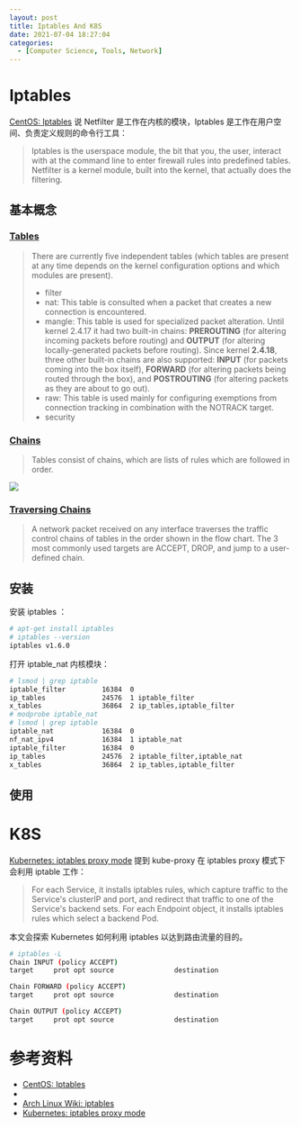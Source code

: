 ```yaml
---
layout: post
title: Iptables And K8S
date: 2021-07-04 18:27:04
categories:
  - [Computer Science, Tools, Network]
---
```


# Iptables

[CentOS: Iptables](https://wiki.centos.org/HowTos/Network/IPTables) 说 Netfilter 是工作在内核的模块，Iptables 是工作在用户空间、负责定义规则的命令行工具：

> Iptables is the userspace module, the bit that you, the user, interact with at the command line to enter firewall rules into predefined tables. Netfilter is a kernel module, built into the kernel, that actually does the filtering.

## 基本概念

### [Tables](https://ipset.netfilter.org/iptables.man.html)

> There are currently five independent tables (which tables are present at any time depends on the kernel configuration options and which modules are present).
>
> + filter
> + nat: This table is consulted when a packet that creates a new connection is encountered.
> + mangle: This table is used for specialized packet alteration. Until kernel 2.4.17 it had two built-in chains: **PREROUTING** (for altering incoming packets before routing) and **OUTPUT** (for altering locally-generated packets before routing). Since kernel **2.4.18**, three other built-in chains are also supported: **INPUT** (for packets coming into the box itself), **FORWARD** (for altering packets being routed through the box), and **POSTROUTING** (for altering packets as they are about to go out).
> + raw: This table is used mainly for configuring exemptions from connection tracking in combination with the NOTRACK target.
> + security

### [Chains](https://wiki.archlinux.org/title/Iptables#Chains)

> Tables consist of chains, which are lists of rules which are followed in order.

![](http://junbin-hexo-img.oss-cn-beijing.aliyuncs.com/iptables-and-k8s/tables_traverse.jpg)

### [Traversing Chains](https://wiki.archlinux.org/title/Iptables#Traversing_Chains)

> A network packet received on any interface traverses the traffic control chains of tables in the order shown in the flow chart. The 3 most commonly used targets are ACCEPT, DROP, and jump to a user-defined chain.

## 安装

安装 iptables ：

```bash
# apt-get install iptables
# iptables --version
iptables v1.6.0
```

打开 iptable\_nat 内核模块：

```bash
# lsmod | grep iptable
iptable_filter         16384  0
ip_tables              24576  1 iptable_filter
x_tables               36864  2 ip_tables,iptable_filter
# modprobe iptable_nat
# lsmod | grep iptable
iptable_nat            16384  0
nf_nat_ipv4            16384  1 iptable_nat
iptable_filter         16384  0
ip_tables              24576  2 iptable_filter,iptable_nat
x_tables               36864  2 ip_tables,iptable_filter
```

## 使用

# K8S

[Kubernetes: iptables proxy mode](https://kubernetes.io/docs/concepts/services-networking/service/#proxy-mode-iptables) 提到 kube-proxy 在 iptables proxy 模式下会利用 iptable 工作：

> For each Service, it installs iptables rules, which capture traffic to the Service's clusterIP and port, and redirect that traffic to one of the Service's backend sets. For each Endpoint object, it installs iptables rules which select a backend Pod.

本文会探索 Kubernetes 如何利用 iptables 以达到路由流量的目的。

```bash
# iptables -L
Chain INPUT (policy ACCEPT)
target     prot opt source               destination

Chain FORWARD (policy ACCEPT)
target     prot opt source               destination

Chain OUTPUT (policy ACCEPT)
target     prot opt source               destination
```

# 参考资料

+ [CentOS: Iptables](https://wiki.centos.org/HowTos/Network/IPTables)
+ [](https://ipset.netfilter.org/iptables.man.html)
+ [Arch Linux Wiki: iptables](https://wiki.archlinux.org/title/Iptables)
+ [Kubernetes: iptables proxy mode](https://kubernetes.io/docs/concepts/services-networking/service/#proxy-mode-iptables)
